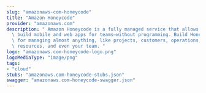 ```yaml
---
slug: "amazonaws-com-honeycode"
title: "Amazon Honeycode"
provider: "amazonaws.com"
description: " Amazon Honeycode is a fully managed service that allows you to quickly\
  \ build mobile and web apps for teams—without programming. Build Honeycode apps\
  \ for managing almost anything, like projects, customers, operations, approvals,\
  \ resources, and even your team. "
logo: "amazonaws.com-honeycode-logo.png"
logoMediaType: "image/png"
tags:
- "cloud"
stubs: "amazonaws.com-honeycode-stubs.json"
swagger: "amazonaws.com-honeycode-swagger.json"
---
```


